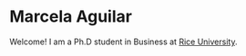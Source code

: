 # **Marcela Aguilar**
Welcome! 
I am a Ph.D student in Business at [Rice University](https://www.rice.edu/). 

